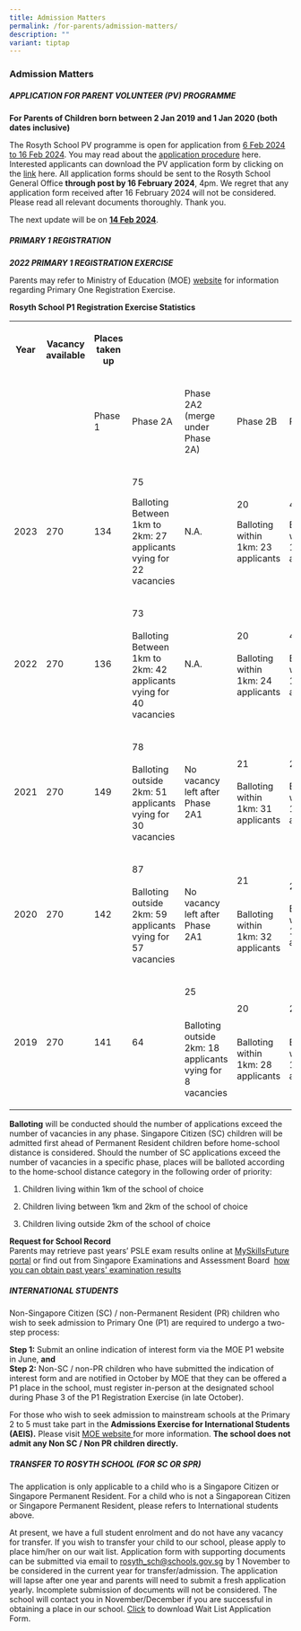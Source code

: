 ```yaml
---
title: Admission Matters
permalink: /for-parents/admission-matters/
description: ""
variant: tiptap
---
```

<h3>Admission Matters</h3>
<h5>APPLICATION FOR PARENT VOLUNTEER (PV) PROGRAMME</h5>
<p><strong>For Parents of Children born between 2 Jan 2019 and 1 Jan 2020 (both dates inclusive)</strong>
</p>
<p></p>
<p>The Rosyth School PV programme is open for application from <u>6 Feb 2024 to 16 Feb 2024</u>.
You may read about the <a href="/files/2024 For Parents/2024_PV_application_procedure.pdf" rel="noopener noreferrer nofollow" target="_blank">application procedure</a> here.
Interested applicants can download the PV application form by clicking
on the <a href="/files/2024 For Parents/2024_PARENT_VOLUNTEER_application_form.pdf" rel="noopener noreferrer nofollow" target="_blank">link</a> here.
All application forms should be sent to the Rosyth School General Office <strong>through post by 16 February 2024</strong>,
4pm. We regret that any application form received after 16 February 2024
will not be considered. Please read all relevant documents thoroughly.
Thank you.</p>
<p>The next update will be on <strong><u>14 Feb 2024</u></strong>.</p>
<p></p>
<h5>PRIMARY 1 REGISTRATION</h5>
<p><strong><em>2022 PRIMARY 1 REGISTRATION EXERCISE</em></strong>
</p>
<p>Parents may refer to Ministry of Education (MOE) <a href="https://www.moe.gov.sg/primary/p1-registration/registration-phases-key-dates" rel="noopener noreferrer nofollow" target="_blank">website</a> for
information regarding Primary One Registration Exercise.</p>
<p><strong>Rosyth School P1 Registration Exercise Statistics</strong>
</p>
<table>
<tbody>
<tr>
<th rowspan="1" colspan="1">
<p>Year</p>
</th>
<th rowspan="1" colspan="1">
<p>Vacancy available</p>
</th>
<th rowspan="1" colspan="1">
<p>Places taken up</p>
</th>
<th rowspan="1" colspan="1">
<p></p>
</th>
<th rowspan="1" colspan="1">
<p></p>
</th>
<th rowspan="1" colspan="1">
<p></p>
</th>
<th rowspan="1" colspan="1">
<p></p>
</th>
</tr>
<tr>
<td rowspan="1" colspan="1">
<p></p>
</td>
<td rowspan="1" colspan="1">
<p></p>
</td>
<td rowspan="1" colspan="1">
<p>Phase 1</p>
</td>
<td rowspan="1" colspan="1">
<p>Phase 2A</p>
</td>
<td rowspan="1" colspan="1">
<p>Phase 2A2
<br>(merge under Phase 2A)</p>
</td>
<td rowspan="1" colspan="1">
<p>Phase 2B</p>
</td>
<td rowspan="1" colspan="1">
<p>Phase 2C</p>
</td>
</tr>
<tr>
<td rowspan="1" colspan="1">
<p>2023</p>
</td>
<td rowspan="1" colspan="1">
<p>270</p>
</td>
<td rowspan="1" colspan="1">
<p>134</p>
</td>
<td rowspan="1" colspan="1">
<p>75</p>
<p>Balloting Between 1km to 2km: 27 applicants vying for 22 vacancies</p>
</td>
<td rowspan="1" colspan="1">
<p>N.A.</p>
</td>
<td rowspan="1" colspan="1">
<p>20</p>
<p>Balloting within 1km: 23 applicants</p>
<p></p>
</td>
<td rowspan="1" colspan="1">
<p>41</p>
<p>Balloting within 1km: 120 applicants</p>
<p></p>
</td>
</tr>
<tr>
<td rowspan="1" colspan="1">
<p>2022</p>
</td>
<td rowspan="1" colspan="1">
<p>270</p>
</td>
<td rowspan="1" colspan="1">
<p>136</p>
</td>
<td rowspan="1" colspan="1">
<p>73
<br>
<br>Balloting Between 1km to 2km: 42 applicants vying for 40 vacancies</p>
</td>
<td rowspan="1" colspan="1">
<p>N.A.
<br>
</p>
</td>
<td rowspan="1" colspan="1">
<p>20
<br>
<br>Balloting within 1km: 24 applicants</p>
</td>
<td rowspan="1" colspan="1">
<p>41
<br>
<br>Balloting within 1km: 125 applicants</p>
</td>
</tr>
<tr>
<td rowspan="1" colspan="1">
<p>2021</p>
</td>
<td rowspan="1" colspan="1">
<p>270</p>
</td>
<td rowspan="1" colspan="1">
<p>149</p>
</td>
<td rowspan="1" colspan="1">
<p>78
<br>
<br>Balloting outside 2km: 51 applicants vying for 30 vacancies</p>
</td>
<td rowspan="1" colspan="1">
<p>No
<br>vacancy left after Phase 2A1</p>
</td>
<td rowspan="1" colspan="1">
<p>21
<br>
<br>Balloting within 1km: 31 applicants</p>
</td>
<td rowspan="1" colspan="1">
<p>22
<br>
<br>Balloting within 1km: 99 applicants</p>
</td>
</tr>
<tr>
<td rowspan="1" colspan="1">
<p>2020</p>
</td>
<td rowspan="1" colspan="1">
<p>270</p>
</td>
<td rowspan="1" colspan="1">
<p>142</p>
</td>
<td rowspan="1" colspan="1">
<p>87
<br>
<br>Balloting outside 2km: 59 applicants vying for 57 vacancies</p>
</td>
<td rowspan="1" colspan="1">
<p>No
<br>vacancy left after Phase 2A1</p>
</td>
<td rowspan="1" colspan="1">
<p>21
<br>
<br>
<br>Balloting within 1km: 32 applicants</p>
</td>
<td rowspan="1" colspan="1">
<p>20
<br>
<br>Balloting within 1km: 93 applicants</p>
</td>
</tr>
<tr>
<td rowspan="1" colspan="1">
<p>2019</p>
</td>
<td rowspan="1" colspan="1">
<p>270</p>
</td>
<td rowspan="1" colspan="1">
<p>141</p>
</td>
<td rowspan="1" colspan="1">
<p>64</p>
</td>
<td rowspan="1" colspan="1">
<p>25
<br>
<br>
<br>Balloting outside 2km: 18 applicants vying for 8 vacancies</p>
</td>
<td rowspan="1" colspan="1">
<p>20
<br>
<br>
<br>Balloting within 1km: 28 applicants</p>
</td>
<td rowspan="1" colspan="1">
<p>20
<br>
<br>
<br>Balloting within 1km: 76 applicants</p>
</td>
</tr>
</tbody>
</table>
<p></p>
<p><strong>Balloting</strong> will be conducted should the number of applications
exceed the number of vacancies in any phase. Singapore Citizen (SC) children
will be admitted first ahead of Permanent Resident children before home-school
distance is considered. Should the number of SC applications exceed the
number of vacancies in a specific phase, places will be balloted according
to the home-school distance category in the following order of priority:</p>
<ol data-tight="true" class="tight">
<li>
<p>Children living within 1km of the school of choice</p>
</li>
<li>
<p>Children living between 1km and 2km of the school of choice</p>
</li>
<li>
<p>Children living outside 2km of the school of choice</p>
</li>
</ol>
<p><strong>Request for School Record</strong> 
<br>Parents may retrieve past years’ PSLE exam results online at <a href="http://www.myskillsfuture.gov.sg/content/portal/en/individual/skills-passport.html" rel="noopener noreferrer nofollow" target="_blank">MySkillsFuture portal</a> or
find out from Singapore Examinations and Assessment Board &nbsp;<a href="https://www.seab.gov.sg/home/services/statements-of-results" rel="noopener noreferrer nofollow" target="_blank">how you can obtain past years' examination results</a>
</p>
<h5>INTERNATIONAL STUDENTS</h5>
<p>Non-Singapore Citizen (SC) / non-Permanent Resident (PR) children who
wish to seek admission to Primary One (P1) are required to undergo a two-step
process:</p>
<p><strong>Step 1:</strong> Submit an online indication of interest form via
the MOE P1 website in June, <strong>and</strong> 
<br><strong>Step 2:</strong> Non-SC / non-PR children who have submitted the
indication of interest form and are notified in October by MOE that they
can be offered a P1 place in the school, must register in-person at the
designated school during Phase 3 of the P1 Registration Exercise (in late
October).</p>
<p>For those who wish to seek admission to mainstream schools at the Primary
2 to 5 must take part in the <strong>Admissions Exercise for International Students (AEIS).</strong> Please
visit <a href="https://www.moe.gov.sg/international-students" rel="noopener noreferrer nofollow" target="_blank">MOE website </a>for
more information. <strong>The school does not admit any Non SC / Non PR children directly.</strong>
</p>
<h5>TRANSFER TO ROSYTH SCHOOL (FOR SC OR SPR)</h5>
<p>The application is only applicable to a child who is a Singapore Citizen
or Singapore Permanent Resident. For a child who is not a Singaporean Citizen
or Singapore Permanent Resident, please refers to International students
above.</p>
<p>At present, we have a full student enrolment and do not have any vacancy
for transfer. If you wish to transfer your child to our school, please
apply to place him/her on our wait list. Application form with supporting
documents can be submitted via email to <a href="mailto:Rosyth_Sch@schools.gov.sg" rel="noopener noreferrer nofollow" target="_blank">rosyth_sch@schools.gov.sg</a> by
1 November to be considered in the current year for transfer/admission.
The application will lapse after one year and parents will need to submit
a fresh application yearly. Incomplete submission of documents will not
be considered. The school will contact you in November/December if you
are successful in obtaining a place in our school. <a href="/files/wait%20list%20application%20form.pdf" rel="noopener noreferrer nofollow" target="_blank">Click</a> to download
Wait List Application Form.</p>